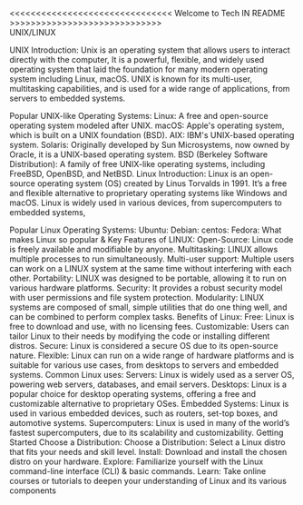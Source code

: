 <<<<<<<<<<<<<<<<<<<<<<<<<<<<<<< Welcome to Tech IN README >>>>>>>>>>>>>>>>>>>>>>>>>>>>>                                       
UNIX/LINUX

UNIX Introduction:
Unix is an operating system that allows users to interact directly with the computer, It is a powerful, flexible, and widely used operating system that laid the foundation for many modern operating system including Linux, macOS. UNIX is known for its multi-user, multitasking capabilities, and is used for a wide range of applications, from servers to embedded systems.

Popular UNIX-like Operating Systems:
Linux: A free and open-source operating system modeled after UNIX.
macOS: Apple's operating system, which is built on a UNIX foundation (BSD).
AIX: IBM's UNIX-based operating system.
Solaris: Originally developed by Sun Microsystems, now owned by Oracle, it is a UNIX-based operating system.
BSD (Berkeley Software Distribution): A family of free UNIX-like operating systems, including FreeBSD, OpenBSD, and NetBSD.
Linux Introduction:
Linux is an open-source operating system (OS) created by Linus Torvalds in 1991. It’s a free and flexible alternative to proprietary operating systems like Windows and macOS. Linux is widely used in various devices, from supercomputers to embedded systems,

Popular Linux Operating Systems:
Ubuntu:
Debian:
centos:
Fedora:
What makes Linux so popular & Key Features of LINUX:
Open-Source: Linux code is freely available and modifiable by anyone.
Multitasking: LINUX allows multiple processes to run simultaneously.
Multi-user support: Multiple users can work on a LINUX system at the same time without interfering with each other.
Portability: LINUX was designed to be portable, allowing it to run on various hardware platforms.
Security: It provides a robust security model with user permissions and file system protection.
Modularity: LINUX systems are composed of small, simple utilities that do one thing well, and can be combined to perform complex tasks.
Benefits of Linux:
Free: Linux is free to download and use, with no licensing fees.
Customizable: Users can tailor Linux to their needs by modifying the code or installing different distros.
Secure: Linux is considered a secure OS due to its open-source nature.
Flexible: Linux can run on a wide range of hardware platforms and is suitable for various use cases, from desktops to servers and embedded systems.
Common Linux uses:
Servers: Linux is widely used as a server OS, powering web servers, databases, and email servers.
Desktops: Linux is a popular choice for desktop operating systems, offering a free and customizable alternative to proprietary OSes.
Embedded Systems: Linux is used in various embedded devices, such as routers, set-top boxes, and automotive systems.
Supercomputers: Linux is used in many of the world’s fastest supercomputers, due to its scalability and customizability.
Getting Started Choose a Distribution:
Choose a Distribution: Select a Linux distro that fits your needs and skill level.
Install: Download and install the chosen distro on your hardware.
Explore: Familiarize yourself with the Linux command-line interface (CLI) & basic commands.
Learn: Take online courses or tutorials to deepen your understanding of Linux and its various components
